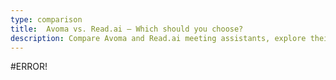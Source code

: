 ```yaml
---
type: comparison
title:  Avoma vs. Read.ai – Which should you choose?
description: Compare Avoma and Read.ai meeting assistants, explore their key features, pricing, and discover why Circleback might be a better alternative for your needs.
---
```


#ERROR!